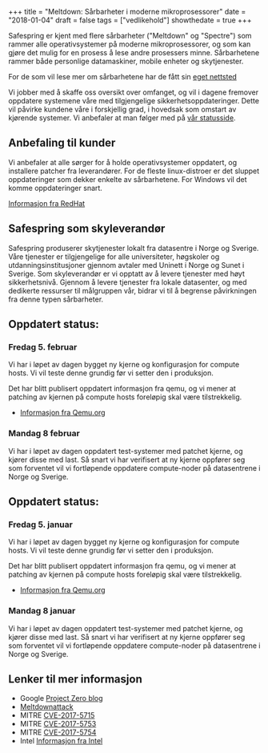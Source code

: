+++
title = "Meltdown: Sårbarheter i moderne mikroprosessorer"
date = "2018-01-04"
draft = false
tags = ["vedlikehold"]
showthedate = true
+++

Safespring er kjent med flere sårbarheter ("Meltdown" og "Spectre") som rammer alle operativsystemer på moderne mikroprosessorer, og som kan gjøre det mulig for en prosess å lese andre prosessers minne. Sårbarhetene rammer både personlige datamaskiner, mobile enheter og skytjenester.

For de som vil lese mer om sårbarhetene har de fått sin [eget nettsted](https://meltdownattack.com)

Vi jobber med å skaffe oss oversikt over omfanget, og vil i dagene fremover oppdatere systemene våre med tilgjengelige sikkerhetsoppdateringer. Dette vil påvirke kundene våre i forskjellig grad, i hovedsak som omstart av kjørende systemer. Vi anbefaler at man følger med på [vår statusside](http://status.safespring.com).

## Anbefaling til kunder

Vi anbefaler at alle sørger for å holde operativsystemer oppdatert, og installere patcher fra leverandører. For de fleste linux-distroer er det sluppet oppdateringer som dekker enkelte av sårbarhetene. For Windows vil det komme oppdateringer snart.

[Informasjon fra RedHat](https://access.redhat.com/security/vulnerabilities/speculativeexecution?sc_cid=701f2000000tsLNAAY&)

## Safespring som skyleverandør

Safespring produserer skytjenester lokalt fra datasentre i Norge og Sverige. Våre tjenester er tilgjengelige for alle universiteter, høgskoler og utdanningsinstitusjoner gjennom avtaler med Uninett i Norge og Sunet i Sverige. Som skyleverandør er vi opptatt av å levere tjenester med høyt sikkerhetsnivå. Gjennom å levere tjenester fra lokale datasenter, og med dedikerte ressurser til målgruppen vår, bidrar vi til å begrense påvirkningen fra denne typen sårbarheter.


## Oppdatert status:

### Fredag 5. februar

Vi har i løpet av dagen bygget ny kjerne og konfigurasjon for compute hosts. Vi vil teste denne grundig før vi setter den i produksjon.

Det har blitt publisert oppdatert informasjon fra qemu, og vi mener at patching av kjernen på compute hosts foreløpig skal være tilstrekkelig.

* [Informasjon fra Qemu.org](https://www.qemu.org/2018/01/04/spectre/)

### Mandag 8 februar

Vi har i løpet av dagen oppdatert test-systemer med patchet kjerne, og kjører disse med last. Så snart vi har verifisert at ny kjerne oppfører seg som forventet vil vi fortløpende oppdatere compute-noder på datasentrene i Norge og Sverige.

## Oppdatert status:

### Fredag 5. januar

Vi har i løpet av dagen bygget ny kjerne og konfigurasjon for compute hosts. Vi vil teste denne grundig før vi setter den i produksjon.

Det har blitt publisert oppdatert informasjon fra qemu, og vi mener at patching av kjernen på compute hosts foreløpig skal være tilstrekkelig.

* [Informasjon fra Qemu.org](https://www.qemu.org/2018/01/04/spectre/)

### Mandag 8 januar

Vi har i løpet av dagen oppdatert test-systemer med patchet kjerne, og kjører disse med last. Så snart vi har verifisert at ny kjerne oppfører seg som forventet vil vi fortløpende oppdatere compute-noder på datasentrene i Norge og Sverige.

## Lenker til mer informasjon

* Google [Project Zero blog](https://googleprojectzero.blogspot.com/2018/01/reading-privileged-memory-with-side.html)
* [Meltdownattack](https://meltdownattack.com/)
* MITRE [CVE-2017-5715](http://www.cve.mitre.org/cgi-bin/cvename.cgi?name=2017-5715)
* MITRE [CVE-2017-5753](http://www.cve.mitre.org/cgi-bin/cvename.cgi?name=2017-5753)
* MITRE [CVE-2017-5754](http://www.cve.mitre.org/cgi-bin/cvename.cgi?name=2017-5754)
* Intel [Informasjon fra Intel](https://newsroom.intel.com/news/intel-responds-to-security-research-findings/)
